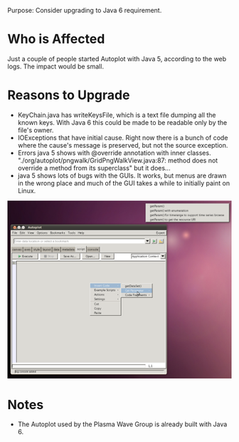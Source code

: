 Purpose: Consider upgrading to Java 6 requirement.

# Who is Affected

Just a couple of people started Autoplot with Java 5, according to the
web logs. The impact would be small.

# Reasons to Upgrade

  - KeyChain.java has writeKeysFile, which is a text file dumping all
    the known keys. With Java 6 this could be made to be readable only
    by the file's owner.
  - IOExceptions that have initial cause. Right now there is a bunch of
    code where the cause's message is preserved, but not the source
    exception.
  - Errors java 5 shows with @override annotation with inner classes.
    "./org/autoplot/pngwalk/GridPngWalkView.java:87: method does not
    override a method from its superclass" but it does...
  - java 5 shows lots of bugs with the GUIs. It works, but menus are
    drawn in the wrong place and much of the GUI takes a while to
    initially paint on Linux.

![java5gui.jpg](java5gui.jpg "java5gui.jpg")

# Notes

  - The Autoplot used by the Plasma Wave Group is already built with
    Java 6.
